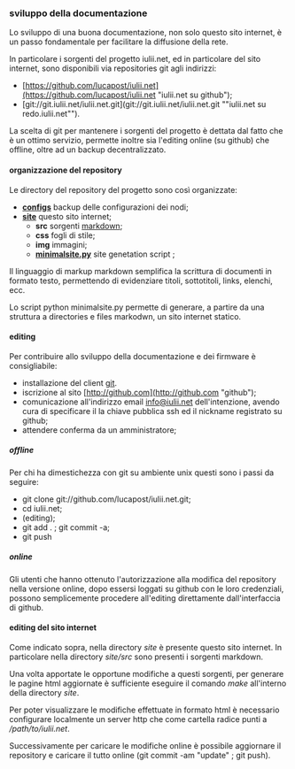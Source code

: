 ### sviluppo della documentazione

Lo sviluppo di una buona documentazione, non solo questo sito internet, è un passo fondamentale per facilitare la diffusione della rete.

In particolare i sorgenti del progetto iulii.net, ed in particolare del sito internet, sono disponibili via repositories git agli indirizzi:

* [https://github.com/lucapost/iulii.net](https://github.com/lucapost/iulii.net "iulii.net su github");
* [git://git.iulii.net/iulii.net.git](git://git.iulii.net/iulii.net.git ""iulii.net su redo.iulii.net"").

La scelta di git per mantenere i sorgenti del progetto è dettata dal fatto che è un ottimo servizio, permette inoltre sia l'editing online (su github) che offline, oltre ad un backup decentralizzato.

#### organizzazione del repository

Le directory del repository del progetto sono così organizzate:

* [**configs**](https://github.com/lucapost/iulii.net/tree/master/configs "iulii.net configs backup") backup delle configurazioni dei nodi;
* [**site**](https://github.com/lucapost/iulii.net/tree/master/site "iulii.net sources site") questo sito internet;
	* **src** sorgenti [markdown](http://daringfireball.net/projects/markdown/syntax "homepage markdown");
	* **css** fogli di stile;
	* **img** immagini;
	* [**minimalsite.py**](https://github.com/lavish/minimalsite "homepage minimalsite") site genetation script ;

Il linguaggio di markup markdown semplifica la scrittura di documenti in formato testo, permettendo di evidenziare titoli, sottotitoli, links, elenchi, ecc.

Lo script python minimalsite.py permette di generare, a partire da una struttura a directories e files markodwn, un sito internet statico.

#### editing 

Per contribuire allo sviluppo della documentazione e dei firmware è consigliabile:

* installazione del client [git](http://git-scm.com "git client").
* iscrizione al sito [http://github.com](http://github.com "github");
* comunicazione all'indirizzo email [info@iulii.net](mailto:info.iulii.net "info") dell'intenzione, avendo cura di specificare il la chiave pubblica ssh ed il nickname registrato su github;
* attendere conferma da un amministratore;

##### offline

Per chi ha dimestichezza con git su ambiente unix questi sono i passi da seguire:

* git clone git://github.com/lucapost/iulii.net.git;
* cd iulii.net;
* (editing);
* git add . ; git commit -a;
* git push

##### online

Gli utenti che hanno ottenuto l'autorizzazione alla modifica del repository nella versione online, dopo essersi loggati su github con le loro credenziali, possono semplicemente procedere all'editing direttamente dall'interfaccia di github.

#### editing del sito internet

Come indicato sopra, nella directory *site* è presente questo sito internet. In particolare nella directory *site/src* sono presenti i sorgenti markdown. 

Una volta apportate le opportune modifiche a questi sorgenti, per generare le pagine html aggiornate è sufficiente eseguire il comando *make* all'interno della directory *site*. 

Per poter visualizzare le modifiche effettuate in formato html è necessario configurare localmente un server http che come cartella radice punti a */path/to/iulii.net*.

Successivamente per caricare le modifiche online è possibile aggiornare il repository e caricare il tutto online (git commit -am "update" ; git push).
